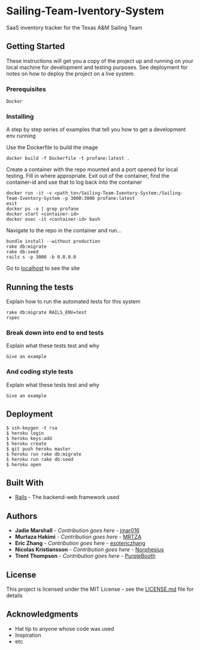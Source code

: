 # Sailing-Team-Iventory-System
SaaS inventory tracker for the Texas A&amp;M Sailing Team

## Getting Started

These instructions will get you a copy of the project up and running on your local machine for development and testing purposes. See deployment for notes on how to deploy the project on a live system.

### Prerequisites

```
Docker
```

### Installing

A step by step series of examples that tell you how to get a development env running

Use the Dockerfile to build the image

```
docker build -f Dockerfile -t profane:latest .
```

Create a container with the repo mounted and a port opened for local testing.
Fill in <BLANK> where appropriate. Exit out of the container, find the container-id
and use that to log back into the container

```
docker run -it -v <path_to>/Sailing-Team-Iventory-System:/Sailing-Team-Iventory-System -p 3000:3000 profane:latest
exit
docker ps -a | grep profane 
docker start <container-id>
docker exec -it <container-id> bash
```

Navigate to the repo in the container and run...
```
bundle install --without production
rake db:migrate
rake db:seed
rails s -p 3000 -b 0.0.0.0
```

Go to [localhost](http://localhost:3000) to see the site

## Running the tests

Explain how to run the automated tests for this system

```
rake db:migrate RAILS_ENV=test
rspec
```

### Break down into end to end tests

Explain what these tests test and why

```
Give an example
```

### And coding style tests

Explain what these tests test and why

```
Give an example
```

## Deployment

```
$ ssh-keygen -t rsa
$ heroku login
$ heroku keys:add
$ heroku create
$ git push heroku master
$ heroku run rake db:migrate
$ heroku run rake db:seed
$ heroku open
```

## Built With

* [Rails](https://rubyonrails.org/) - The backend-web framework used

## Authors

* **Jadie Marshall** - *Contribution goes here* - [jmar016](https://github.com/jmar016)
* **Murtaza Hakimi** - *Contribution goes here* - [MRTZA](https://github.com/MRTZA)
* **Eric Zhang** - *Contribution goes here* - [esotericzhang](https://github.com/esotericzhang)
* **Nicolas Kristiansson** - *Contribution goes here* - [Norphesius](https://github.com/Norphesius)
* **Trent Thompson** - *Contribution goes here* - [PurpleBooth](https://github.com/PurpleBooth)

## License

This project is licensed under the MIT License - see the [LICENSE.md](LICENSE.md) file for details

## Acknowledgments

* Hat tip to anyone whose code was used
* Inspiration
* etc


